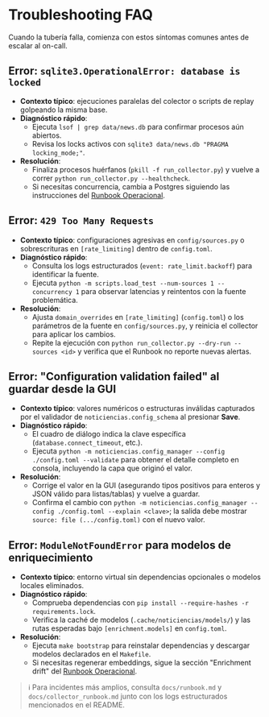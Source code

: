 # Troubleshooting FAQ

Cuando la tubería falla, comienza con estos síntomas comunes antes de escalar al on-call.

## Error: `sqlite3.OperationalError: database is locked`
- **Contexto típico**: ejecuciones paralelas del colector o scripts de replay golpeando la misma base.
- **Diagnóstico rápido**:
  - Ejecuta `lsof | grep data/news.db` para confirmar procesos aún abiertos.
  - Revisa los locks activos con `sqlite3 data/news.db "PRAGMA locking_mode;"`.
- **Resolución**:
  - Finaliza procesos huérfanos (`pkill -f run_collector.py`) y vuelve a correr `python run_collector.py --healthcheck`.
  - Si necesitas concurrencia, cambia a Postgres siguiendo las instrucciones del [Runbook Operacional](runbook.md#operations-runbook).

## Error: `429 Too Many Requests`
- **Contexto típico**: configuraciones agresivas en `config/sources.py` o sobrescrituras en `[rate_limiting]` dentro de `config.toml`.
- **Diagnóstico rápido**:
  - Consulta los logs estructurados (`event: rate_limit.backoff`) para identificar la fuente.
  - Ejecuta `python -m scripts.load_test --num-sources 1 --concurrency 1` para observar latencias y reintentos con la fuente problemática.
- **Resolución**:
  - Ajusta `domain_overrides` en `[rate_limiting]` (`config.toml`) o los parámetros de la fuente en `config/sources.py`, y reinicia el collector para aplicar los cambios.
  - Repite la ejecución con `python run_collector.py --dry-run --sources <id>` y verifica que el Runbook no reporte nuevas alertas.

## Error: "Configuration validation failed" al guardar desde la GUI
- **Contexto típico**: valores numéricos o estructuras inválidas capturados por el validador de `noticiencias.config_schema` al presionar **Save**.
- **Diagnóstico rápido**:
  - El cuadro de diálogo indica la clave específica (`database.connect_timeout`, etc.).
  - Ejecuta `python -m noticiencias.config_manager --config ./config.toml --validate` para obtener el detalle completo en consola, incluyendo la capa que originó el valor.
- **Resolución**:
  - Corrige el valor en la GUI (asegurando tipos positivos para enteros y JSON válido para listas/tablas) y vuelve a guardar.
  - Confirma el cambio con `python -m noticiencias.config_manager --config ./config.toml --explain <clave>`; la salida debe mostrar `source: file (.../config.toml)` con el nuevo valor.

## Error: `ModuleNotFoundError` para modelos de enriquecimiento
- **Contexto típico**: entorno virtual sin dependencias opcionales o modelos locales eliminados.
- **Diagnóstico rápido**:
  - Comprueba dependencias con `pip install --require-hashes -r requirements.lock`.
  - Verifica la caché de modelos (`.cache/noticiencias/models/`) y las rutas esperadas bajo `[enrichment.models]` en `config.toml`.
- **Resolución**:
  - Ejecuta `make bootstrap` para reinstalar dependencias y descargar modelos declarados en el `Makefile`.
  - Si necesitas regenerar embeddings, sigue la sección "Enrichment drift" del [Runbook Operacional](runbook.md#2-dedupe-drift).

> ℹ️ Para incidentes más amplios, consulta `docs/runbook.md` y `docs/collector_runbook.md` junto con los logs estructurados mencionados en el README.
